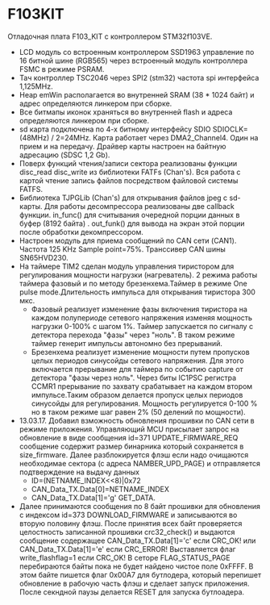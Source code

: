 # F103KIT
Отладочная плата F103_KIT c контроллером STM32f103VE.
* LCD модуль со встроенным контроллером SSD1963 управление
по 16 битной шине (RGB565) через встроенный модуль контроллера FSMC в режиме PSRAM.
* Тач контроллер TSC2046 через SPI2 (stm32) частота spi интерфейса 1,125MHz.
* Heap emWin располагается во внутренней SRAM (38 * 1024 байт) и адрес определяются линкером при сборке.
* Все битмапы иконок храняться во внутренней flash и адреса определяются линкером при сборке.
* sd карта подключена по 4-х битному интерфейсу SDIO  SDIOCLK=(48MHz) / 2=24MHz.
Карта работает через DMA2_Channel4. Один на прием и на передачу. Драйвер карты настроен на байтную адресацию (SDSC 1,2 Gb).
* Поверх функций чтения/записи сектора реализованы функции disc_read disc_write из библиотеки FATFs (Chan's).
Вся работа с картой чтение запись файлов посредством файловой системы FATFS.
* Библиотека TJPGLib (Chan's) для открывания файлов jpeg c sd-карты. Для работы десомпрессора реализованы две callback функции.
in_func() для считывания очередной порции данных в буфер (8192 байта) .  out_funk() для вывода  на экран этой порции после 
обработки декомпрессором.
* Настроен модуль для приема сообщений по CAN сети (CAN1). Частота 125 KHz Sample point=75%. Транссивер CAN шины
SN65HVD230.
* На таймере TIM2 сделан модуль управления тиристором для регулирования мощности нагрузки (нагреватель).
2 режима работы таймера фазовый и по методу брезенхема.Таймер в режиме One pulse mode.Длительность импульса для открывания
тиристора 300 мкс.
  * Фазовый реализует изменение фазы включения тиристора на каждом полупериоде
сетевого напряжения изменяя мощность нагрузки 0-100% с шагом 1%. Таймер запускается  по сигналу с детектора перехода 
"фазы" через "ноль". В таком режиме таймер генерит импульсы  автономно без прерываний.
  * Брезенхема реализует изменение мощности путем пропусков целых периодов синусойды сетевого напряжения.
Для этого включается прерывание для таймера по событию capture от детектора "фазы через ноль".
Через биты IC1PSC регистра CCMR1 прерывание по захвату срабатывает на каждом втором импульсе.Таким
образом  делается пропуск целых периодов синусойды для регулирования. Мощность регулируется 0-100 %
но в таком режиме шаг равен 2% (50 делений по мощности).
* 13.03.17. Добавил взможность обновления прошивки по CAN сети в режиме приложения. Управляющий MCU присылает запрос 
на обновление в виде сообщения id=371 UPDATE_FIRMWARE_REQ сообщение содержит размер бинарника который сохраняется в size_firmware. Далее разблокируется флэш если надо очищаются необходимае сектора (с адреса NAMBER_UPD_PAGE) и отправляется подтверждение на выдачу данных
  * ID=(NETNAME_INDEX<<8)|0x72
  * CAN_Data_TX.Data[0]=NETNAME_INDEX
  * CAN_Data_TX.Data[1]='g'	GET_DATA.
* Далее принимаются сообщения по 8 байт прошивки для обновления с индексом id=373 DOWNLOAD_FIRMWARE и записываются во вторую половину флэш. После принятия всех байт проверяется целостность записанной прошивки crc32_check() и выдаются сообщение содержащее CAN_Data_TX.Data[1]='c' если CRC_OK! или CAN_Data_TX.Data[1]='e' если CRC_ERROR! Выставляется флаг write_flashflag=1 если CRC_OK! В сеторе FLAG_STATUS_PAGE перебираются байты пока не будет найдено чистое поле 0xFFFF. В этом байте пишется флаг 0x00A7 для бутлодера, который перепишет обновление в рабочую часть флэш и сделает запуск приложения. После секндной паузы делается RESET для запуска бутлоадера.  

